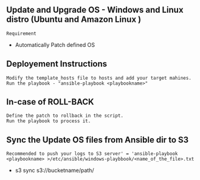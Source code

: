 ## Update and Upgrade OS - Windows and Linux distro (Ubuntu and Amazon Linux )

`Requirement`

* Automatically Patch defined OS

## Deployement Instructions
```
Modify the template_hosts file to hosts and add your target mahines.
Run the playbook - "ansible-playbook <playbookname>"
```

## In-case of ROLL-BACK
```
Define the patch to rollback in the script.
Run the playbook to process it.
```
## Sync the Update OS files from Ansible dir to S3

`Recommended to push your logs to S3 server' = 'ansible-playbook <playbookname> >/etc/ansible/windows-playbbook/<name_of_the_file>.txt`
* s3 sync <desired file> s3://bucketname/path/
